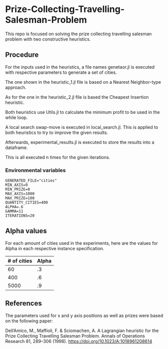 # Prize-Collecting-Travelling-Salesman-Problem
 
This repo is focused on solving the prize collecting travelling salesman problem with two constructive heuristics.

## Procedure

For the inputs used in the heuristics, a file names genetaor.jl is executed with respective parameters to generate a set of cities.

The one shown in the heuristic_1.jl file is based on a Nearest Neighbor-type approach.

As for the one in the heuristic_2.jl file is based the Cheapest Insertion heuristic.

Both heuristics use Utils.jl to calculate the minimum profit to be used in the while loop.

A local search swap-move is executed in local_search.jl. This is applied to both heuristics to try to improve the given results.

Afterwards, experimental_results.jl is executed to store the results into a dataframe.

This is all executed n times for the given iterations.

### Environmental variables
``` textplain
GENERATED_FILE="cities"
MIN_AXIS=0
MIN_PRIZE=0
MAX_AXIS=1000
MAX_PRIZE=100
QUANTITY_CITIES=400
ALPHA=.6
GAMMA=11
ITERATIONS=20
```

## Alpha values

For each amount of cities used in the experiments, here are the values for Alpha in each respective instance specification.

| # of cities  | Alpha |
| ------------- | ------------- |
| 60  | .3  |
| 400  | .6  |
| 5000  | .9  |

## References

The parameters used for x and y axis positions as well as prizes were based on the following paper:

Dell’Amico, M., Maffioli, F. & Sciomachen, A. A Lagrangian heuristic for the
Prize Collecting Travelling Salesman Problem. Annals of Operations Research
81, 289–306 (1998). https://doi.org/10.1023/A:1018961208614
